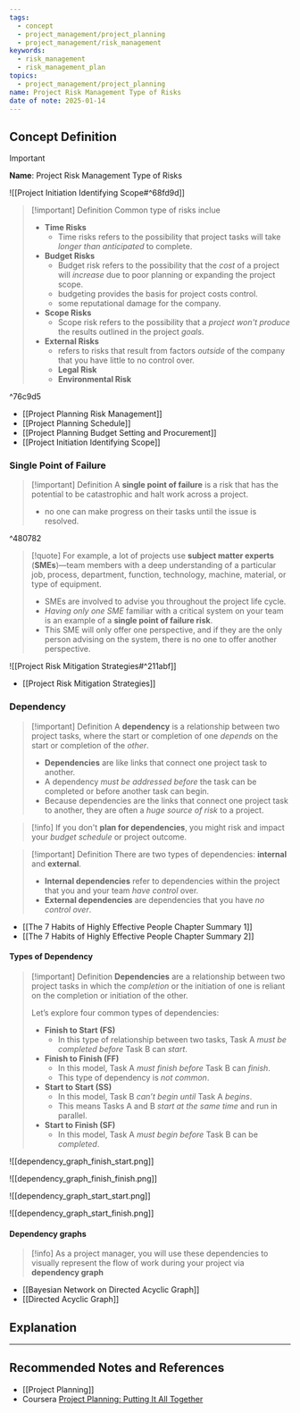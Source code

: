 ```yaml
---
tags:
  - concept
  - project_management/project_planning
  - project_management/risk_management
keywords:
  - risk_management
  - risk_management_plan
topics:
  - project_management/project_planning
name: Project Risk Management Type of Risks
date of note: 2025-01-14
---
```


## Concept Definition

>[!important]
>**Name**: Project Risk Management Type of Risks

![[Project Initiation Identifying Scope#^68fd9d]]

>[!important] Definition
>Common type of risks inclue
>- **Time Risks**
>	- Time risks refers to the possibility that project tasks will take *longer than anticipated* to complete.
>- **Budget Risks**
>	- Budget risk refers to the possibility that the *cost* of a project will *increase* due to poor planning or expanding the project scope.
>	- budgeting provides the basis for project costs control.
>	- some reputational damage for the company.
>- **Scope Risks**
>	- Scope risk refers to the possibility that a *project* *won't produce* the results outlined in the project *goals*.
>- **External Risks**
>	- refers to risks that result from factors *outside* of the company that you have little to no control over.
>	- **Legal Risk**
>	- **Environmental Risk**

^76c9d5

- [[Project Planning Risk Management]]
- [[Project Planning Schedule]]
- [[Project Planning Budget Setting and Procurement]]
- [[Project Initiation Identifying Scope]]

### Single Point of Failure

>[!important] Definition
>A **single point of failure** is a risk that has the potential to be catastrophic and halt work across a project.
>- no one can make progress on their tasks until the issue is resolved.

^480782

>[!quote]
>For example, a lot of projects use **subject matter experts** (**SMEs**)—team members with a deep understanding of a particular job, process, department, function, technology, machine, material, or type of equipment. 
>- SMEs are involved to advise you throughout the project life cycle. 
>- *Having only one SME* familiar with a critical system on your team is an example of a **single point of failure risk**. 
>- This SME will only offer one perspective, and if they are the only person advising on the system, there is no one to offer another perspective.

![[Project Risk Mitigation Strategies#^211abf]]

- [[Project Risk Mitigation Strategies]]

### Dependency

>[!important] Definition
>A **dependency** is a relationship between two project tasks, where the start or completion of one *depends* on the start or completion of the *other*.
>- **Dependencies** are like links that connect one project task to another.
>- A dependency *must be addressed before* the task can be completed or before another task can begin.
>- Because dependencies are the links that connect one project task to another, they are often a *huge source of risk* to a project.

>[!info]
>If you don't **plan for dependencies**, you might risk and impact your *budget schedule* or project outcome.

>[!important] Definition
>There are two types of dependencies: **internal** and **external**.
>-  **Internal dependencies** refer to dependencies within the project that you and your team *have control* over.
>- **External dependencies** are dependencies that you have *no control over*.


- [[The 7 Habits of Highly Effective People Chapter Summary 1]]
- [[The 7 Habits of Highly Effective People Chapter Summary 2]]

#### Types of Dependency

>[!important] Definition
>**Dependencies** are a relationship between two project tasks in which the *completion* or the initiation of one is reliant on the completion or initiation of the other. 
>
>Let’s explore four common types of dependencies:
>- **Finish to Start (FS)**
>	- In this type of relationship between two tasks, Task A *must be completed before* Task B can *start*.
>- **Finish to Finish (FF)**
>	- In this model, Task A *must finish before* Task B can *finish*. 
>	- This type of dependency is *not common*.
>- **Start to Start (SS)**
>	- In this model, Task B *can’t begin until* Task A *begins*. 
>	- This means Tasks A and B *start at the same time* and run in parallel.
>- **Start to Finish (SF)**
>	- In this model, Task A *must begin before* Task B can be *completed*.


![[dependency_graph_finish_start.png]]

![[dependency_graph_finish_finish.png]]

![[dependency_graph_start_start.png]]

![[dependency_graph_start_finish.png]]



#### Dependency graphs

>[!info]
>As a project manager, you will use these dependencies to visually represent the flow of work during your project via **dependency graph** 
>


- [[Bayesian Network on Directed Acyclic Graph]]
- [[Directed Acyclic Graph]]


## Explanation





-----------
##  Recommended Notes and References

- [[Project Planning]]
- Coursera [Project Planning: Putting It All Together](https://www.coursera.org/learn/project-planning-google/home/welcome)